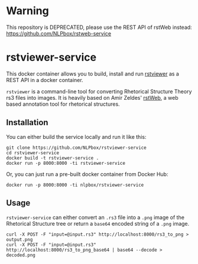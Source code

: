 Warning
=======

This repository is DEPRECATED, please use the REST API of rstWeb instead:
https://github.com/NLPbox/rstweb-service


rstviewer-service
=================

This docker container allows you to build, install and run
[rstviewer](https://github.com/arne-cl/rstviewer) as a REST API in a docker container.

`rstviewer` is a command-line tool for converting Rhetorical Structure Theory
rs3 files into images. It is heavily based on Amir Zeldes' [rstWeb](https://github.com/amir-zeldes/rstWeb), a web based
annotation tool for rhetorical structures.


Installation
------------

You can either build the service locally and run it like this:

```
git clone https://github.com/NLPbox/rstviewer-service
cd rstviewer-service
docker build -t rstviewer-service .
docker run -p 8000:8000 -ti rstviewer-service
```

Or, you can just run a pre-built docker container from Docker Hub:

```
docker run -p 8000:8000 -ti nlpbox/rstviewer-service
```

Usage
-----

`rstviewer-service` can either convert an `.rs3` file into a `.png` image
of the Rhetorical Structure tree or return a `base64` encoded string of
a `.png` image.

```
curl -X POST -F "input=@input.rs3" http://localhost:8000/rs3_to_png > output.png
curl -X POST -F "input=@input.rs3" http://localhost:8000/rs3_to_png_base64 | base64 --decode > decoded.png
```
